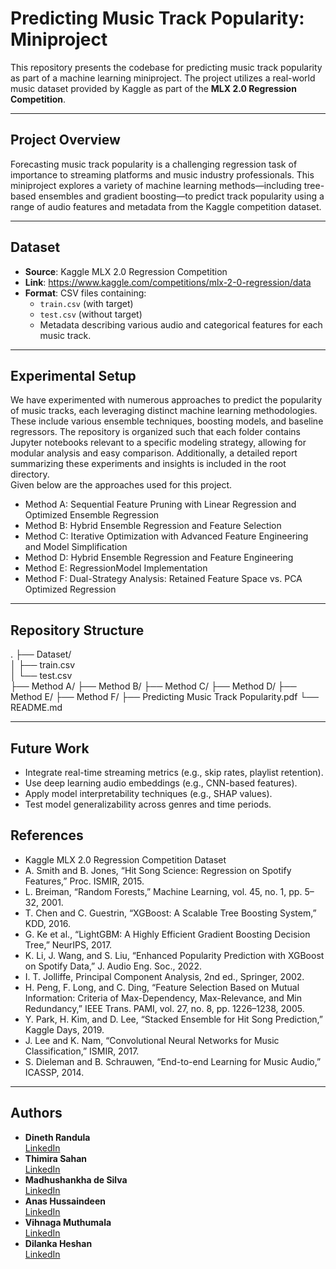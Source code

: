 # Predicting Music Track Popularity: Miniproject

This repository presents the codebase for predicting music track popularity as part of a machine learning miniproject. The project utilizes a real-world music 
dataset provided by Kaggle as part of the **MLX 2.0 Regression Competition**.

---

## Project Overview

Forecasting music track popularity is a challenging regression task of importance to streaming platforms and music industry professionals. This miniproject explores 
a variety of machine learning methods—including tree-based ensembles and gradient boosting—to predict track popularity using a range of audio features and metadata from the Kaggle competition dataset.

---

## Dataset

- **Source**: Kaggle MLX 2.0 Regression Competition  
- **Link**: https://www.kaggle.com/competitions/mlx-2-0-regression/data 
- **Format**: CSV files containing:
  - `train.csv` (with target)
  - `test.csv` (without target)
  - Metadata describing various audio and categorical features for each music track.

---

## Experimental Setup
We have experimented with numerous approaches to predict the popularity of music tracks, each leveraging distinct machine learning methodologies. These include 
various ensemble techniques, boosting models, and baseline regressors. The repository is organized such that each folder contains Jupyter notebooks relevant to a 
specific modeling strategy, allowing for modular analysis and easy comparison. Additionally, a detailed report summarizing these experiments and insights is 
included in the root directory. <br>
Given below are the approaches used for this project.
- Method A: Sequential Feature Pruning with Linear Regression and Optimized Ensemble Regression
- Method B: Hybrid Ensemble Regression and Feature Selection
- Method C: Iterative Optimization with Advanced Feature Engineering and Model Simplification
- Method D: Hybrid Ensemble Regression and Feature Engineering
- Method E: RegressionModel Implementation
- Method F: Dual-Strategy Analysis: Retained Feature Space vs. PCA Optimized Regression


---

## Repository Structure
.
├── Dataset/ <br>
│   ├── train.csv <br>
│   └── test.csv <br>
├── Method A/
├── Method B/
├── Method C/
├── Method D/
├── Method E/
├── Method F/
├── Predicting Music Track Popularity.pdf
└── README.md

---

## Future Work
- Integrate real-time streaming metrics (e.g., skip rates, playlist retention).
- Use deep learning audio embeddings (e.g., CNN-based features).
- Apply model interpretability techniques (e.g., SHAP values).
- Test model generalizability across genres and time periods.

## References
- Kaggle MLX 2.0 Regression Competition Dataset
- A. Smith and B. Jones, “Hit Song Science: Regression on Spotify Features,” Proc. ISMIR, 2015.
- L. Breiman, “Random Forests,” Machine Learning, vol. 45, no. 1, pp. 5–32, 2001.
- T. Chen and C. Guestrin, “XGBoost: A Scalable Tree Boosting System,” KDD, 2016.
- G. Ke et al., “LightGBM: A Highly Efficient Gradient Boosting Decision Tree,” NeurIPS, 2017.
- K. Li, J. Wang, and S. Liu, “Enhanced Popularity Prediction with XGBoost on Spotify Data,” J. Audio Eng. Soc., 2022.
- I. T. Jolliffe, Principal Component Analysis, 2nd ed., Springer, 2002.
- H. Peng, F. Long, and C. Ding, “Feature Selection Based on Mutual Information: Criteria of Max-Dependency, Max-Relevance, and Min Redundancy,” IEEE Trans. PAMI, vol. 27, no. 8, pp. 1226–1238, 2005.
- Y. Park, H. Kim, and D. Lee, “Stacked Ensemble for Hit Song Prediction,” Kaggle Days, 2019.
- J. Lee and K. Nam, “Convolutional Neural Networks for Music Classification,” ISMIR, 2017.
- S. Dieleman and B. Schrauwen, “End-to-end Learning for Music Audio,” ICASSP, 2014.

---

## Authors

- **Dineth Randula**  
  [LinkedIn](linkedin.com/in/dineth-randula-11814b283)
- **Thimira Sahan**  
  [LinkedIn](linkedin.com/in/thimira-sahan)
- **Madhushankha de Silva**  
  [LinkedIn](linkedin.com/in/madhushankha-de-silva-5bb58129a)
- **Anas Hussaindeen**  
  [LinkedIn](linkedin.com/in/anas-hussaindeen)
- **Vihnaga Muthumala**  
  [LinkedIn](linkedin.com/in/vihanga-muthumala-678451277)
- **Dilanka Heshan**  
  [LinkedIn](linkedin.com/in/dilanka-heshan-93935b219)
